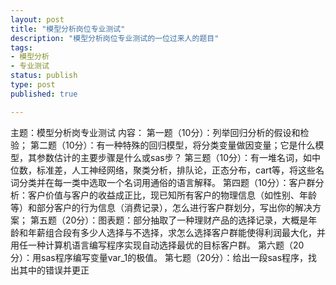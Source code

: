 ```yaml
--- 
layout: post
title: "模型分析岗位专业测试"
description: "模型分析岗位专业测试的一位过来人的题目"
tags: 
- 模型分析
- 专业测试
status: publish
type: post
published: true

---
```

主题：模型分析岗专业测试 
内容： 
      第一题（10分）：列举回归分析的假设和检验； 
      第二题（10分）：有一种特殊的回归模型，将分类变量做因变量；它是什么模型，其参数估计的主要步骤是什么或sas步？ 
      第三题（10分）：有一堆名词，如中位数，标准差，人工神经网络，聚类分析，排队论，正态分布，cart等，将这些名词分类并在每一类中选取一个名词用通俗的语言解释。 
      第四题（10分）：客户群分析：客户价值与客户的收益成正比，现已知所有客户的物理信息（如性别、年龄等）和部分客户的行为信息（消费记录），怎么进行客户群划分，写出你的解决方案； 
     第五题（20分）：图表题：部分抽取了一种理财产品的选择记录，大概是年龄和年薪组合段有多少人选择与不选择，求怎么选择客户群能使得利润最大化，并用任一种计算机语言编写程序实现自动选择最优的目标客户群。 
     第六题（20分）：用sas程序编写变量var_1的极值。 
     第七题（20分）：给出一段sas程序，找出其中的错误并更正